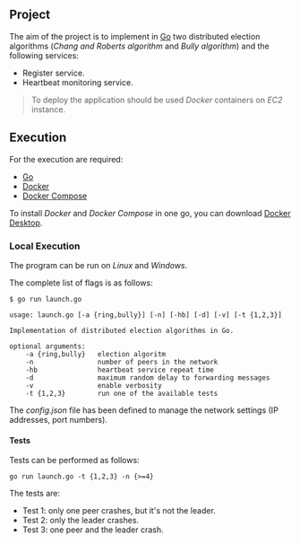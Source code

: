 ## Project

The aim of the project is to implement in [Go](https://go.dev/) two distributed election algorithms (_Chang and Roberts algorithm_ and _Bully algorithm_) and the following services:

- Register service.
- Heartbeat monitoring service.

>To deploy the application should be used _Docker_ containers on _EC2_ instance.
> 
## Execution

For the execution are required:

- [Go](https://go.dev/)
- [Docker](https://www.docker.com/)
- [Docker Compose](https://docs.docker.com/compose/)

To install _Docker_ and _Docker Compose_ in one go, you can download [Docker Desktop](https://www.docker.com/products/docker-desktop/).

### Local Execution

The program can be run on _Linux_ and _Windows_.

The complete list of flags is as follows:

```
$ go run launch.go                                                    

usage: launch.go [-a {ring,bully}] [-n] [-hb] [-d] [-v] [-t {1,2,3}]

Implementation of distributed election algorithms in Go.

optional arguments:
    -a {ring,bully}   election algoritm   
    -n                number of peers in the network
    -hb               heartbeat service repeat time
    -d                maximum random delay to forwarding messages
    -v                enable verbosity 
    -t {1,2,3}        run one of the available tests
```

The _config.json_ file has been defined to manage the network settings (IP addresses, port numbers).

#### Tests

Tests can be performed as follows:

```
go run launch.go -t {1,2,3} -n {>=4}
```

The tests are:

- Test 1: only one peer crashes, but it's not the leader.
- Test 2: only the leader crashes.
- Test 3: one peer and the leader crash.

